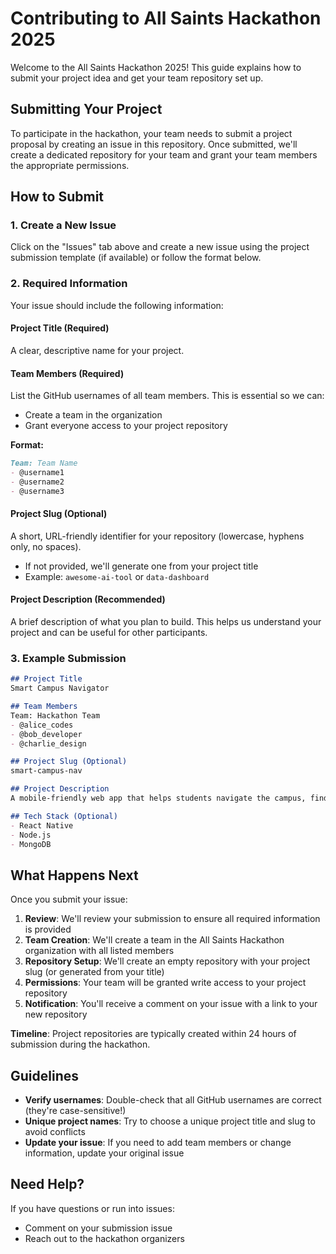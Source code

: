 # Contributing to All Saints Hackathon 2025

Welcome to the All Saints Hackathon 2025! This guide explains how to submit your project idea and get your team repository set up.

## Submitting Your Project

To participate in the hackathon, your team needs to submit a project proposal by creating an issue in this repository. Once submitted, we'll create a dedicated repository for your team and grant your team members the appropriate permissions.

## How to Submit

### 1. Create a New Issue

Click on the "Issues" tab above and create a new issue using the project submission template (if available) or follow the format below.

### 2. Required Information

Your issue should include the following information:

#### **Project Title** (Required)

A clear, descriptive name for your project.

#### **Team Members** (Required)

List the GitHub usernames of all team members. This is essential so we can:

- Create a team in the organization
- Grant everyone access to your project repository

**Format:**

```markdown
Team: Team Name
- @username1
- @username2
- @username3
```

#### **Project Slug** (Optional)

A short, URL-friendly identifier for your repository (lowercase, hyphens only, no spaces).

- If not provided, we'll generate one from your project title
- Example: `awesome-ai-tool` or `data-dashboard`

#### **Project Description** (Recommended)

A brief description of what you plan to build. This helps us understand your project and can be useful for other participants.

### 3. Example Submission

```markdown
## Project Title
Smart Campus Navigator

## Team Members
Team: Hackathon Team
- @alice_codes
- @bob_developer
- @charlie_design

## Project Slug (Optional)
smart-campus-nav

## Project Description
A mobile-friendly web app that helps students navigate the campus, find available study spaces, and track campus events in real-time.

## Tech Stack (Optional)
- React Native
- Node.js
- MongoDB
```

## What Happens Next

Once you submit your issue:

1. **Review**: We'll review your submission to ensure all required information is provided
2. **Team Creation**: We'll create a team in the All Saints Hackathon organization with all listed members
3. **Repository Setup**: We'll create an empty repository with your project slug (or generated from your title)
4. **Permissions**: Your team will be granted write access to your project repository
5. **Notification**: You'll receive a comment on your issue with a link to your new repository

**Timeline**: Project repositories are typically created within 24 hours of submission during the hackathon.

## Guidelines

- **Verify usernames**: Double-check that all GitHub usernames are correct (they're case-sensitive!)
- **Unique project names**: Try to choose a unique project title and slug to avoid conflicts
- **Update your issue**: If you need to add team members or change information, update your original issue

## Need Help?

If you have questions or run into issues:
- Comment on your submission issue
- Reach out to the hackathon organizers
